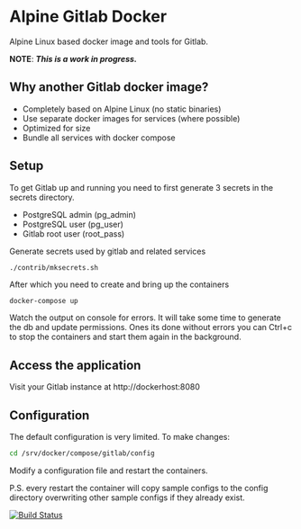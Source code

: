 # Alpine Gitlab Docker

Alpine Linux based docker image and tools for Gitlab.

**NOTE**: ***This is a work in progress.***

## Why another Gitlab docker image?

 - Completely based on Alpine Linux (no static binaries)
 - Use separate docker images for services (where possible)
 - Optimized for size
 - Bundle all services with docker compose

## Setup

To get Gitlab up and running you need to first generate 3 secrets in the secrets
directory.

- PostgreSQL admin (pg_admin)
- PostgreSQL user (pg_user)
- Gitlab root user (root_pass)

Generate secrets used by gitlab and related services

```bash
./contrib/mksecrets.sh
```

After which you need to create and bring up the containers

```docker-compose up```

Watch the output on console for errors. It will take some time to generate the db
and update permissions. Ones its done without errors you can Ctrl+c to stop the
containers and start them again in the background.

## Access the application

Visit your Gitlab instance at http://dockerhost:8080

## Configuration

The default configuration is very limited. To make changes:

```bash 
cd /srv/docker/compose/gitlab/config
```

Modify a configuration file and restart the containers.

P.S. every restart the container will copy sample configs to the config
directory overwriting other sample configs if they already exist.

[![Build Status](https://cloud.drone.io/api/badges/clandmeter/alpine-docker-gitlab/status.svg)](https://cloud.drone.io/clandmeter/alpine-docker-gitlab)
